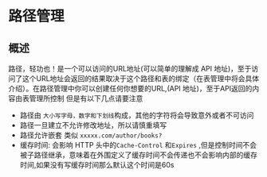 # 路径管理

## 概述
  路径，轻功也！是一个可以访问的URL地址(可以简单的理解成 API 地址)，至于访问了这个URL地址会返回的结果取决于这个路径和表的绑定（在表管理中将会具体介绍）。在路径管理中你可以创建任何你想要的URL,(API 地址)，至于API返回的内容由表管理所控制
但是有以下几点请要注意
  - 路径由 `大小写字母，数字和下划线`构成，其他的字符将会导致意外或者不可访问
  - 路径一旦建立不允许修改地址，所以请慎重填写
  - 路径允许嵌套 类似 `xxxxx.com/author/books?`
  - 缓存时间: 会影响 HTTP 头中的`Cache-Control` 和`Expires` ,但是控制时间不会被子路径继承，意味着在外围定义了缓存时间不会传递也不会影响内部的缓存时间,如果没有写缓存时间那么默认这个时间是60s






